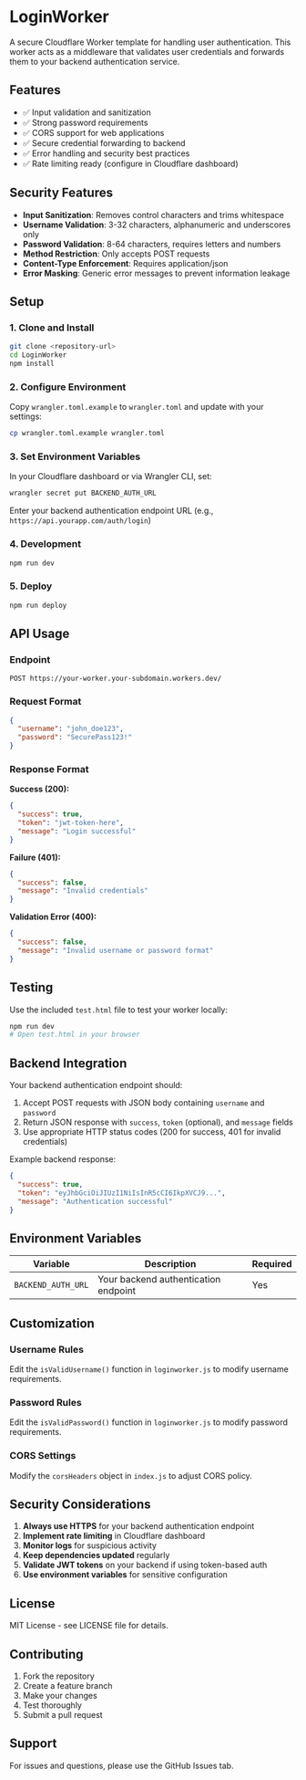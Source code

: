 # LoginWorker

A secure Cloudflare Worker template for handling user authentication. This worker acts as a middleware that validates user credentials and forwards them to your backend authentication service.

## Features

- ✅ Input validation and sanitization
- ✅ Strong password requirements
- ✅ CORS support for web applications
- ✅ Secure credential forwarding to backend
- ✅ Error handling and security best practices
- ✅ Rate limiting ready (configure in Cloudflare dashboard)

## Security Features

- **Input Sanitization**: Removes control characters and trims whitespace
- **Username Validation**: 3-32 characters, alphanumeric and underscores only
- **Password Validation**: 8-64 characters, requires letters and numbers
- **Method Restriction**: Only accepts POST requests
- **Content-Type Enforcement**: Requires application/json
- **Error Masking**: Generic error messages to prevent information leakage

## Setup

### 1. Clone and Install

```bash
git clone <repository-url>
cd LoginWorker
npm install
```

### 2. Configure Environment

Copy `wrangler.toml.example` to `wrangler.toml` and update with your settings:

```bash
cp wrangler.toml.example wrangler.toml
```

### 3. Set Environment Variables

In your Cloudflare dashboard or via Wrangler CLI, set:

```bash
wrangler secret put BACKEND_AUTH_URL
```

Enter your backend authentication endpoint URL (e.g., `https://api.yourapp.com/auth/login`)

### 4. Development

```bash
npm run dev
```

### 5. Deploy

```bash
npm run deploy
```

## API Usage

### Endpoint

```
POST https://your-worker.your-subdomain.workers.dev/
```

### Request Format

```json
{
  "username": "john_doe123",
  "password": "SecurePass123!"
}
```

### Response Format

**Success (200):**
```json
{
  "success": true,
  "token": "jwt-token-here",
  "message": "Login successful"
}
```

**Failure (401):**
```json
{
  "success": false,
  "message": "Invalid credentials"
}
```

**Validation Error (400):**
```json
{
  "success": false,
  "message": "Invalid username or password format"
}
```

## Testing

Use the included `test.html` file to test your worker locally:

```bash
npm run dev
# Open test.html in your browser
```

## Backend Integration

Your backend authentication endpoint should:

1. Accept POST requests with JSON body containing `username` and `password`
2. Return JSON response with `success`, `token` (optional), and `message` fields
3. Use appropriate HTTP status codes (200 for success, 401 for invalid credentials)

Example backend response:
```json
{
  "success": true,
  "token": "eyJhbGciOiJIUzI1NiIsInR5cCI6IkpXVCJ9...",
  "message": "Authentication successful"
}
```

## Environment Variables

| Variable | Description | Required |
|----------|-------------|----------|
| `BACKEND_AUTH_URL` | Your backend authentication endpoint | Yes |

## Customization

### Username Rules
Edit the `isValidUsername()` function in `loginworker.js` to modify username requirements.

### Password Rules
Edit the `isValidPassword()` function in `loginworker.js` to modify password requirements.

### CORS Settings
Modify the `corsHeaders` object in `index.js` to adjust CORS policy.

## Security Considerations

1. **Always use HTTPS** for your backend authentication endpoint
2. **Implement rate limiting** in Cloudflare dashboard
3. **Monitor logs** for suspicious activity
4. **Keep dependencies updated** regularly
5. **Validate JWT tokens** on your backend if using token-based auth
6. **Use environment variables** for sensitive configuration

## License

MIT License - see LICENSE file for details.

## Contributing

1. Fork the repository
2. Create a feature branch
3. Make your changes
4. Test thoroughly
5. Submit a pull request

## Support

For issues and questions, please use the GitHub Issues tab.